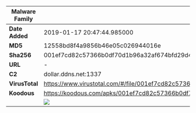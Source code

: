 | Malware Family | SandroRat                                                    |
| -------------- | ------------------------------------------------------------ |
| **Date Added** | 2019-01-17 20:47:44.985000                                                   |
| **MD5**        | 12558bd8f4a9856b46e05c026944016e                             |
| **Sha256**     | 001ef7cd82c57366b0df70d1b96a32af674bfd29d4bb4af231b053f4643036af |
| **URL**        | -                                                            |
| **C2**         | dollar.ddns.net:1337 |
| **VirusTotal** | https://www.virustotal.com/#/file/001ef7cd82c57366b0df70d1b96a32af674bfd29d4bb4af231b053f4643036af/detection |
| **Koodous**    | https://koodous.com/apks/001ef7cd82c57366b0df70d1b96a32af674bfd29d4bb4af231b053f4643036af |
|                | ![](../assets/001ef7cd82c57366b0df70d1b96a32af674bfd29d4bb4af231b053f4643036af.png) |